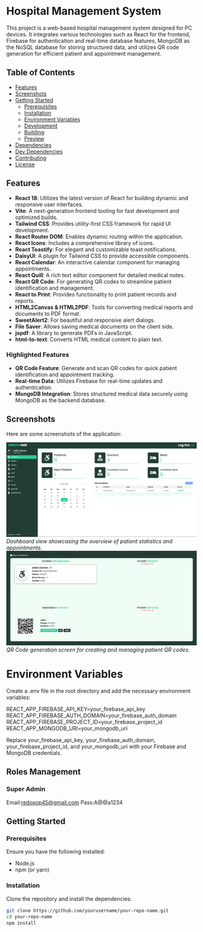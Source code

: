 # Hospital Management System

This project is a web-based hospital management system designed for PC devices. It integrates various technologies such as React for the frontend, Firebase for authentication and real-time database features, MongoDB as the NoSQL database for storing structured data, and utilizes QR code generation for efficient patient and appointment management.

## Table of Contents

- [Features](#features)
- [Screenshots](#screenshots)
- [Getting Started](#getting-started)
  - [Prerequisites](#prerequisites)
  - [Installation](#installation)
  - [Environment Variables](#environment-variables)
  - [Development](#development)
  - [Building](#building)
  - [Preview](#preview)
- [Dependencies](#dependencies)
- [Dev Dependencies](#dev-dependencies)
- [Contributing](#contributing)
- [License](#license)

## Features

- **React 18**: Utilizes the latest version of React for building dynamic and responsive user interfaces.
- **Vite**: A next-generation frontend tooling for fast development and optimized builds.
- **Tailwind CSS**: Provides utility-first CSS framework for rapid UI development.
- **React Router DOM**: Enables dynamic routing within the application.
- **React Icons**: Includes a comprehensive library of icons.
- **React Toastify**: For elegant and customizable toast notifications.
- **DaisyUI**: A plugin for Tailwind CSS to provide accessible components.
- **React Calendar**: An interactive calendar component for managing appointments.
- **React Quill**: A rich text editor component for detailed medical notes.
- **React QR Code**: For generating QR codes to streamline patient identification and management.
- **React to Print**: Provides functionality to print patient records and reports.
- **HTML2Canvas & HTML2PDF**: Tools for converting medical reports and documents to PDF format.
- **SweetAlert2**: For beautiful and responsive alert dialogs.
- **File Saver**: Allows saving medical documents on the client side.
- **jspdf**: A library to generate PDFs in JavaScript.
- **html-to-text**: Converts HTML medical content to plain text.

### Highlighted Features

- **QR Code Feature**: Generate and scan QR codes for quick patient identification and appointment tracking.
- **Real-time Data**: Utilizes Firebase for real-time updates and authentication.
- **MongoDB Integration**: Stores structured medical data securely using MongoDB as the backend database.

## Screenshots

Here are some screenshots of the application:

![Dashboard](https://github.com/arbinzaman/hospital-management-system-client/blob/main/src/components/Assets/dashboard.png)
*Dashboard view showcasing the overview of patient statistics and appointments.*
![QR Code Generator](https://github.com/arbinzaman/hospital-management-system-client/blob/main/src/components/Assets/qr.png)
*QR Code generation screen for creating and managing patient QR codes.*


# Environment Variables
Create a .env file in the root directory and add the necessary environment variables:

REACT_APP_FIREBASE_API_KEY=your_firebase_api_key
REACT_APP_FIREBASE_AUTH_DOMAIN=your_firebase_auth_domain
REACT_APP_FIREBASE_PROJECT_ID=your_firebase_project_id
REACT_APP_MONGODB_URI=your_mongodb_uri


Replace your_firebase_api_key, your_firebase_auth_domain, your_firebase_project_id, and your_mongodb_uri with your Firebase and MongoDB credentials.


## Roles Management

### Super Admin 
Email:redoxop45@gmail.com
Pass:A@@a1234

## Getting Started

### Prerequisites

Ensure you have the following installed:

- Node.js
- npm (or yarn)

### Installation

Clone the repository and install the dependencies:

```bash
git clone https://github.com/yourusername/your-repo-name.git
cd your-repo-name
npm install
